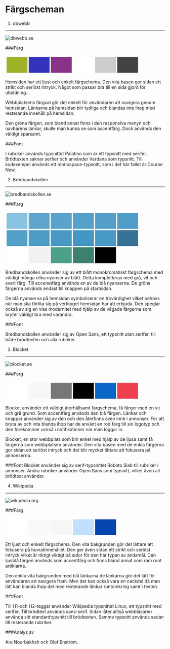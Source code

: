 Färgscheman
=====================

1. dbwebb
---------------------

![dbwebb.se](img/analysis/dbwebb.png)

###Färg

<table style="border-spacing: 4px; border-collapse: separate">
<tbody><tr>
<td style="height: 50px; width: 50px; background-color: #9FB129">
</td><td style="height: 50px; width: 50px; background-color: #33b;">
</td><td style="height: 50px; width: 50px; background-color: #838;">
</td><td style="height: 50px; width: 50px; background-color: #fff">
</td><td style="height: 50px; width: 50px; background-color: #CCCCCC">
</td><td style="height: 50px; width: 50px; background-color: #424242;">
</td></tr>
</tbody></table>

Hemsidan har ett ljust och enkelt färgschema. Den vita basen ger sidan ett strikt och seriöst intryck. Något som passar bra till en sida gjord för utbildning.

Webbplatsens färgval gör det enkelt för användaren att navigera genom hemsidan. Länkarna på hemsidan blir tydliga och blandas inte ihop med resterande innehåll på hemsidan.

Den gröna färgen, som bland annat finns i den responsiva menyn och navbarens länkar, skulle man kunna se som accentfärg. Dock används den väldigt sparsamt.

###Font

I rubriker används typsnittet Palatino som är ett typsnitt med serifer. Brödtexten saknar serfier och använder Verdana som typsnitt. Till kodexempel används ett monospace-typsnitt, som i det här fallet är Courier New.



2. Bredbandskollen
---------------------

![bredbandskollen.se](img/analysis/bredbandskollen.png)

###Färg

<table style="border-spacing: 4px; border-collapse: separate">
<tbody><tr>
<td style="height: 50px; width: 50px; background-color: #89C3E2;">
</td><td style="height: 50px; width: 50px; background-color: #60A6CC;">
</td><td style="height: 50px; width: 50px; background-color: #5AA3CA;">
</td><td style="height: 50px; width: 50px; background-color: #56A1C9;">
</td><td style="height: 50px; width: 50px; background-color: #539FC8;">
</td><td style="height: 50px; width: 50px; background-color: #509EC7;">
</td></tr>
<tr><td style="height: 50px; width: 50px; background-color: #539FC8;">
</td><td style="height: 50px; width: 50px; background-color: #4D9CC6;">
</td><td style="height: 50px; width: 50px; background-color: #4899C4;">
</td><td style="height: 50px; width: 50px; background-color: #4497C3;">
</td><td style="height: 50px; width: 50px; background-color: #499AC5;">
</td><td style="height: 50px; width: 50px; background-color: #377394;">
</td></tr>
<tr><td style="height: 50px; width: 50px; background-color: #fff;">
</td><td style="height: 50px; width: 50px; background-color: #F1F1F1;">
</td><td style="height: 50px; width: 50px; background-color: #4da08a;">
</td><td style="height: 50px; width: 50px; background-color: #3E806E;">
</td><td style="height: 50px; width: 50px; background-color: #010101;">
</td></tr>
</tbody></table>

Bredbandskollen använder sig av ett blått monokromatiskt färgschema med väldigt många olika nyanser av blått. Detta kompletteras med grå, vit och svart färg. Till accenetfärg används en av de blå nyanserna. De gröna färgerna används endast till knappen på startsidan.

De blå nyanserna på hemsidan symboliserar en trovärdighet vilket behövs när man ska förlita sig på verktyget hemsidan har att erbjuda. Den speglar också av sig en viss modernitet med hjälp av de vågade färgerna som bryter väldigt bra med varandra.

###Font

Bredbandskollen använder sig av Open Sans, ett typsnitt utan serifer, till både brödtexten och alla rubriker.



3. Blocket
---------------------

![blocket.se](img/analysis/blocket.png)

###Färg

<table style="border-spacing: 4px; border-collapse: separate">
<tbody><tr>
<td style="height: 50px; width: 50px; background-color: #fff">
</td><td style="height: 50px; width: 50px; background-color: #f9f7f6">
</td><td style="height: 50px; width: 50px; background-color: #777">
</td><td style="height: 50px; width: 50px; background-color: #000;">
</td><td style="height: 50px; width: 50px; background-color: #0a67c7;">
</td><td style="height: 50px; width: 50px; background-color: #EF404F;">
</td></tr>
</tbody></table>

Blocket använder ett väldigt återhållsamt färgschema, få färger med en vit och grå grund. Som accentfärg används den blå färgen. Länkar och knappar använder sig av den och den återfinns även inne i annonser. För att bryta av och inte blanda ihop har de använt en röd färg till sin logotyp och den förekommer också i notifikationer när man loggar in.

Blocket, en stor webbplats som blir enkel med hjälp av de ljusa samt få färgerna som webbplatsen använder. Den vita basen med de enkla färgerna ger sidan ett seriöst intryck och det blir mycket lättare att fokusera på annonserna.

###Font
Blocket använder sig av serif-typsnittet Roboto Slab till rubriker i annonser. Andra rubriker använder Open Sans som typsnitt, vilket även all brödtext använder.



4. Wikipedia
----------------------

![wikipedia.org](img/analysis/wikipedia.png)

###Färg

<table style="border-spacing: 4px; border-collapse: separate">
<tbody><tr>
<td style="height: 50px; width: 50px; background-color: #FFF">
</td><td style="height: 50px; width: 50px; background-color: #F9F9F9;">
</td><td style="height: 50px; width: 50px; background-color: #F6F6F6">
</td><td style="height: 50px; width: 50px; background-color: #C2DFFF">
</td><td style="height: 50px; width: 50px; background-color: #0645ad;">
</td></tr>
</tbody></table>

Ett ljust och enkelt färgschema. Den vita bakgrunden gör det lättare att fokusera på huvudinnehållet. Den ger även sidan ett strikt och seriöst intryck vilket är riktigt viktigt på sidor för den här typen av ändamål. Den ljusblå färgen används som accentfärg och finns bland annat som ram runt artiklarna.

Den enkla vita bakgrunden med blå länkarna de länkarna gör det lätt för användaren att navigera fram. Men det kan också vara en nackdel då man lätt kan blanda ihop det med resterande länkar runtomkring samt i texten.

###Font

Till H1-och H2-taggar använder Wikipedia typsnittet Linux, ett typsnitt med serifer. Till brödtext används sans-serif. Sidan låter alltså webbläsaren använda sitt standardtypsnitt till brödtexten. Samma typsnitt används sedan till resterande rubriker.

###Analys av

Ara Nourbakhsh och Olof Enström.
